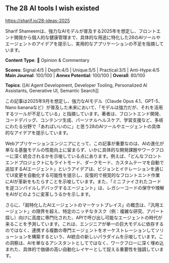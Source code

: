 ## The 28 AI tools I wish existed

https://sharif.io/28-ideas-2025

Sharif Shameemは、強力なAIモデルが普及する2025年を想定し、フロントエンド開発から個人的な健康管理まで、具体的な用途に特化した28のAIツールやエージェントのアイデアを提示し、実用的なアプリケーションの不足を指摘しています。

**Content Type**: 💭 Opinion & Commentary

**Scores**: Signal:4/5 | Depth:4/5 | Unique:5/5 | Practical:3/5 | Anti-Hype:4/5
**Main Journal**: 100/100 | **Annex Potential**: 100/100 | **Overall**: 80/100

**Topics**: [[AI Agent Development, Developer Tooling, Personalized AI Assistants, Generative UI, Semantic Search]]

この記事は2025年9月を想定し、強力なAIモデル（Claude Opus 4.1、GPT-5、Nano bananaなど）が普及した未来において、「モデルは強力だが、それを活用するツールが不足している」と指摘しています。著者は、フロントエンド開発、コードデバッグ、コンテンツ生成、パーソナルヘルスケア、学習支援など、多岐にわたる分野で「あればいいのに」と思う28のAIツールやエージェントの具体的なアイデアを提示しています。

Webアプリケーションエンジニアにとって、この記事が重要なのは、AIの進化が単なる基盤モデルの性能向上に留まらず、いかに具体的な開発課題やワークフローに深く統合されるかを示唆している点にあります。例えば、「どんなフロントエンドプロジェクトにもライトモード、ダークモード、カスタムテーマを自動で追加するAIエージェント」というアイデアは、ビジョンとイテレーションを通じてUI変更を自動化する可能性を提示し、反復的で視覚的なフロントエンド作業にAIが革新をもたらすことを示唆しています。また、「ミニファイされたコードを逆コンパイルしデバッグするエージェント」は、レガシーコードの保守や理解をAIがどのように変革しうるかを示します。

さらに、「超特化したAIエージェントのマーケットプレイス」の概念は、「汎用エージェント」の限界を超え、特定のニッチなタスク（例：複雑な研究、アパート探し）向けに高度に専門化された、APIで呼び出し可能なエージェントの時代が来ることを予測しています。これは、エンジニアが単一の巨大モデルに依存するのではなく、連携する複数の専門エージェントをオーケストレーションしてソリューションを構築するという、AI統合の新しいパラダイムを示唆しています。この洞察は、AIを単なるアシスタントとしてではなく、ワークフローに深く埋め込まれた、具体的で価値の高い自動化レイヤーとして捉える重要性を強調しています。